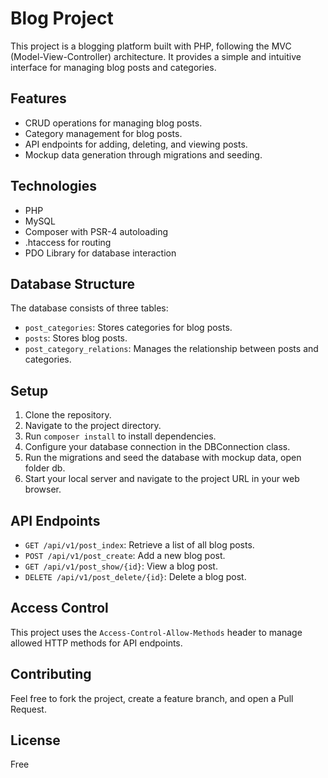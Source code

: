 # Blog Project

This project is a blogging platform built with PHP, following the MVC (Model-View-Controller) architecture. It provides a simple and intuitive interface for managing blog posts and categories.

## Features

- CRUD operations for managing blog posts.
- Category management for blog posts.
- API endpoints for adding, deleting, and viewing posts.
- Mockup data generation through migrations and seeding.

## Technologies

- PHP
- MySQL
- Composer with PSR-4 autoloading
- .htaccess for routing
- PDO Library for database interaction

## Database Structure

The database consists of three tables:

- `post_categories`: Stores categories for blog posts.
- `posts`: Stores blog posts.
- `post_category_relations`: Manages the relationship between posts and categories.

## Setup

1. Clone the repository.
2. Navigate to the project directory.
3. Run `composer install` to install dependencies.
4. Configure your database connection in the DBConnection class.
5. Run the migrations and seed the database with mockup data, open folder db.
6. Start your local server and navigate to the project URL in your web browser.

## API Endpoints

- `GET /api/v1/post_index`: Retrieve a list of all blog posts.
- `POST /api/v1/post_create`: Add a new blog post.
- `GET /api/v1/post_show/{id}`: View a blog post.
- `DELETE /api/v1/post_delete/{id}`: Delete a blog post.

## Access Control

This project uses the `Access-Control-Allow-Methods` header to manage allowed HTTP methods for API endpoints.

## Contributing

Feel free to fork the project, create a feature branch, and open a Pull Request.

## License

Free